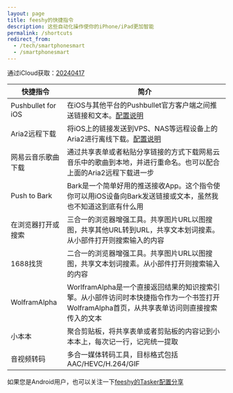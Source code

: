 ```yaml
---
layout: page
title: feeshy的快捷指令
description: 这些自动化操作使你的iPhone/iPad更加智能
permalink: /shortcuts
redirect_from:
  - /tech/smartphonesmart
  - /smartphonesmart
---
```

通过iCloud获取：[20240417](https://www.icloud.com/shortcuts/f345c1bce05f4218bc83952f0e6dec34)

| 快捷指令               | 简介                                                                                 |
| ------------------ | ---------------------------------------------------------------------------------- |
| Pushbullet for iOS | 在iOS与其他平台的Pushbullet官方客户端之间推送链接和文本。[配置说明](/tech/pushbullet)                        |
| Aria2远程下载          | 将iOS上的链接发送到VPS、NAS等远程设备上的Aria2进行离线下载。[配置说明](/tech/aria2)                           |
| 网易云音乐歌曲下载          | 通过共享表单或者粘贴分享链接的方式下载网易云音乐中的歌曲到本地，并进行重命名。也可以配合上面的Aria2远程下载进一步                        |
| Push to Bark       | Bark是一个简单好用的推送接收App。这个指令使你可以用iOS设备向Bark发送链接或文本，虽然我也不知道这到底有什么用                      |
| 在浏览器打开或搜索          | 三合一的浏览器增强工具。共享图片URL以图搜图，共享其他URL转到URL，共享文本划词搜素。从小部件打开则搜索输入的内容                       |
| 1688找货             | 二合一的浏览器增强工具。共享图片URL以图搜图，共享文本划词搜素。从小部件打开则搜索输入的内容                                    |
| WolframAlpha       | WorlframAlpha是一个直接返回结果的知识搜索引擎。从小部件访问时本快捷指令作为一个书签打开WolframAlpha首页，从共享表单访问则直接搜索传入的文本 |
| 小本本                | 聚合剪贴板，将共享表单或者剪贴板的内容记到小本本上，每次记一行，记完统一提取                                             |
| 音视频转码              | 多合一媒体转码工具，目标格式包括AAC/HEVC/H.264/GIF                                                 |

如果您是Android用户，也可以关注一下[feeshy的Tasker配置分享](https://feeshy.github.io/tasker-shares)